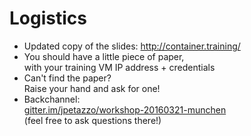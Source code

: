 <!SLIDE>

# Logistics

- Updated copy of the slides: http://container.training/
- You should have a little piece of paper,
  <br/>with your training VM IP address + credentials
- Can't find the paper?
  <br/>Raise your hand and ask for one!
- Backchannel:
  <br/>[gitter.im/jpetazzo/workshop-20160321-munchen](https://gitter.im/jpetazzo/workshop-20160321-munchen)
  <br/>(feel free to ask questions there!)

